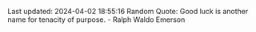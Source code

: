 Last updated: 2024-04-02 18:55:16
Random Quote: Good luck is another name for tenacity of purpose. - Ralph Waldo Emerson